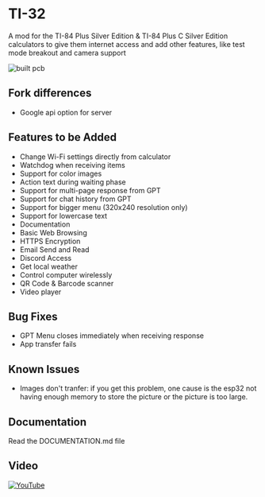 # TI-32

A mod for the TI-84 Plus Silver Edition & TI-84 Plus C Silver Edition calculators to give them internet access and add other features, like test mode breakout and camera support

![built pcb](./pcb/built.png)

## Fork differences

- Google api option for server

## Features to be Added

- Change Wi-Fi settings directly from calculator
- Watchdog when receiving items
- Support for color images
- Action text during waiting phase
- Support for multi-page response from GPT
- Support for chat history from GPT
- Support for bigger menu (320x240 resolution only)
- Support for lowercase text
- Documentation
- Basic Web Browsing
- HTTPS Encryption
- Email Send and Read
- Discord Access
- Get local weather
- Control computer wirelessly
- QR Code & Barcode scanner
- Video player

## Bug Fixes

- GPT Menu closes immediately when receiving response
- App transfer fails

## Known Issues

- Images don't tranfer: if you get this problem, one cause is the esp32 not having enough memory to store the picture or the picture is too large.

## Documentation

Read the DOCUMENTATION.md file

## Video
[![YouTube](http://i.ytimg.com/vi/Bicjxl4EcJg/hqdefault.jpg)](https://www.youtube.com/watch?v=Bicjxl4EcJg)
